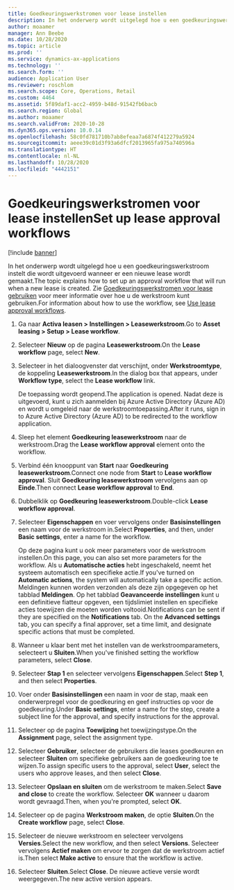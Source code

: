 ```yaml
---
title: Goedkeuringswerkstromen voor lease instellen
description: In het onderwerp wordt uitgelegd hoe u een goedkeuringswerkstroom instelt die wordt uitgevoerd wanneer er een nieuwe lease wordt gemaakt.
author: moaamer
manager: Ann Beebe
ms.date: 10/28/2020
ms.topic: article
ms.prod: ''
ms.service: dynamics-ax-applications
ms.technology: ''
ms.search.form: ''
audience: Application User
ms.reviewer: roschlom
ms.search.scope: Core, Operations, Retail
ms.custom: 4464
ms.assetid: 5f89daf1-acc2-4959-b48d-91542fb6bacb
ms.search.region: Global
ms.author: moaamer
ms.search.validFrom: 2020-10-28
ms.dyn365.ops.version: 10.0.14
ms.openlocfilehash: 58c0fd781710b7ab8efeaa7a6874f412279a5924
ms.sourcegitcommit: aeee39c01d3f93a6dfcf2013965fa975a740596a
ms.translationtype: HT
ms.contentlocale: nl-NL
ms.lasthandoff: 10/28/2020
ms.locfileid: "4442151"
---
```

# <a name="set-up-lease-approval-workflows"></a><span data-ttu-id="b6c07-103">Goedkeuringswerkstromen voor lease instellen</span><span class="sxs-lookup"><span data-stu-id="b6c07-103">Set up lease approval workflows</span></span>

[!include [banner](../includes/banner.md)]

<span data-ttu-id="b6c07-104">In het onderwerp wordt uitgelegd hoe u een goedkeuringswerkstroom instelt die wordt uitgevoerd wanneer er een nieuwe lease wordt gemaakt.</span><span class="sxs-lookup"><span data-stu-id="b6c07-104">The topic explains how to set up an approval workflow that will run when a new lease is created.</span></span> <span data-ttu-id="b6c07-105">Zie [Goedkeuringswerkstromen voor lease gebruiken](use-create-lease-wrkflw.md) voor meer informatie over hoe u de werkstroom kunt gebruiken.</span><span class="sxs-lookup"><span data-stu-id="b6c07-105">For information about how to use the workflow, see [Use lease approval workflows](use-create-lease-wrkflw.md).</span></span> 

1. <span data-ttu-id="b6c07-106">Ga naar **Activa leasen \> Instellingen \> Leasewerkstroom**.</span><span class="sxs-lookup"><span data-stu-id="b6c07-106">Go to **Asset leasing \> Setup \> Lease workflow**.</span></span>
2. <span data-ttu-id="b6c07-107">Selecteer **Nieuw** op de pagina **Leasewerkstroom**.</span><span class="sxs-lookup"><span data-stu-id="b6c07-107">On the **Lease workflow** page, select **New**.</span></span>
3. <span data-ttu-id="b6c07-108">Selecteer in het dialoogvenster dat verschijnt, onder **Werkstroomtype**, de koppeling **Leasewerkstroom**.</span><span class="sxs-lookup"><span data-stu-id="b6c07-108">In the dialog box that appears, under **Workflow type**, select the **Lease workflow** link.</span></span>

    <span data-ttu-id="b6c07-109">De toepassing wordt geopend.</span><span class="sxs-lookup"><span data-stu-id="b6c07-109">The application is opened.</span></span> <span data-ttu-id="b6c07-110">Nadat deze is uitgevoerd, kunt u zich aanmelden bij Azure Active Directory (Azure AD) en wordt u omgeleid naar de werkstroomtoepassing.</span><span class="sxs-lookup"><span data-stu-id="b6c07-110">After it runs, sign in to Azure Active Directory (Azure AD) to be redirected to the workflow application.</span></span>

4. <span data-ttu-id="b6c07-111">Sleep het element **Goedkeuring leasewerkstroom** naar de werkstroom.</span><span class="sxs-lookup"><span data-stu-id="b6c07-111">Drag the **Lease workflow approval** element onto the workflow.</span></span>
5. <span data-ttu-id="b6c07-112">Verbind één knooppunt van **Start** naar **Goedkeuring leasewerkstroom**.</span><span class="sxs-lookup"><span data-stu-id="b6c07-112">Connect one node from **Start** to **Lease workflow approval**.</span></span> <span data-ttu-id="b6c07-113">Sluit **Goedkeuring leasewerkstroom** vervolgens aan op **Einde**.</span><span class="sxs-lookup"><span data-stu-id="b6c07-113">Then connect **Lease workflow approval** to **End**.</span></span>
6. <span data-ttu-id="b6c07-114">Dubbelklik op **Goedkeuring leasewerkstroom**.</span><span class="sxs-lookup"><span data-stu-id="b6c07-114">Double-click **Lease workflow approval**.</span></span>
7. <span data-ttu-id="b6c07-115">Selecteer **Eigenschappen** en voer vervolgens onder **Basisinstellingen** een naam voor de werkstroom in.</span><span class="sxs-lookup"><span data-stu-id="b6c07-115">Select **Properties**, and then, under **Basic settings**, enter a name for the workflow.</span></span>

    <span data-ttu-id="b6c07-116">Op deze pagina kunt u ook meer parameters voor de werkstroom instellen.</span><span class="sxs-lookup"><span data-stu-id="b6c07-116">On this page, you can also set more parameters for the workflow.</span></span> <span data-ttu-id="b6c07-117">Als u **Automatische acties** hebt ingeschakeld, neemt het systeem automatisch een specifieke actie.</span><span class="sxs-lookup"><span data-stu-id="b6c07-117">If you've turned on **Automatic actions**, the system will automatically take a specific action.</span></span> <span data-ttu-id="b6c07-118">Meldingen kunnen worden verzonden als deze zijn opgegeven op het tabblad **Meldingen**. Op het tabblad **Geavanceerde instellingen** kunt u een definitieve fiatteur opgeven, een tijdslimiet instellen en specifieke acties toewijzen die moeten worden voltooid.</span><span class="sxs-lookup"><span data-stu-id="b6c07-118">Notifications can be sent if they are specified on the **Notifications** tab. On the **Advanced settings** tab, you can specify a final approver, set a time limit, and designate specific actions that must be completed.</span></span>

8. <span data-ttu-id="b6c07-119">Wanneer u klaar bent met het instellen van de werkstroomparameters, selecteert u **Sluiten**.</span><span class="sxs-lookup"><span data-stu-id="b6c07-119">When you've finished setting the workflow parameters, select **Close**.</span></span>
9. <span data-ttu-id="b6c07-120">Selecteer **Stap 1** en selecteer vervolgens **Eigenschappen**.</span><span class="sxs-lookup"><span data-stu-id="b6c07-120">Select **Step 1**, and then select **Properties**.</span></span>
10. <span data-ttu-id="b6c07-121">Voer onder **Basisinstellingen** een naam in voor de stap, maak een onderwerpregel voor de goedkeuring en geef instructies op voor de goedkeuring.</span><span class="sxs-lookup"><span data-stu-id="b6c07-121">Under **Basic settings**, enter a name for the step, create a subject line for the approval, and specify instructions for the approval.</span></span>
11. <span data-ttu-id="b6c07-122">Selecteer op de pagina **Toewijzing** het toewijzingstype.</span><span class="sxs-lookup"><span data-stu-id="b6c07-122">On the **Assignment** page, select the assignment type.</span></span>
12. <span data-ttu-id="b6c07-123">Selecteer **Gebruiker**, selecteer de gebruikers die leases goedkeuren en selecteer **Sluiten** om specifieke gebruikers aan de goedkeuring toe te wijzen.</span><span class="sxs-lookup"><span data-stu-id="b6c07-123">To assign specific users to the approval, select **User**, select the users who approve leases, and then select **Close**.</span></span>
13. <span data-ttu-id="b6c07-124">Selecteer **Opslaan en sluiten** om de werkstroom te maken.</span><span class="sxs-lookup"><span data-stu-id="b6c07-124">Select **Save and close** to create the workflow.</span></span> <span data-ttu-id="b6c07-125">Selecteer **OK** wanneer u daarom wordt gevraagd.</span><span class="sxs-lookup"><span data-stu-id="b6c07-125">Then, when you're prompted, select **OK**.</span></span>
14. <span data-ttu-id="b6c07-126">Selecteer op de pagina **Werkstroom maken**, de optie **Sluiten**.</span><span class="sxs-lookup"><span data-stu-id="b6c07-126">On the **Create workflow** page, select **Close**.</span></span>
14. <span data-ttu-id="b6c07-127">Selecteer de nieuwe werkstroom en selecteer vervolgens **Versies**.</span><span class="sxs-lookup"><span data-stu-id="b6c07-127">Select the new workflow, and then select **Versions**.</span></span> <span data-ttu-id="b6c07-128">Selecteer vervolgens **Actief maken** om ervoor te zorgen dat de werkstroom actief is.</span><span class="sxs-lookup"><span data-stu-id="b6c07-128">Then select **Make active** to ensure that the workflow is active.</span></span>
15. <span data-ttu-id="b6c07-129">Selecteer **Sluiten**.</span><span class="sxs-lookup"><span data-stu-id="b6c07-129">Select **Close**.</span></span> <span data-ttu-id="b6c07-130">De nieuwe actieve versie wordt weergegeven.</span><span class="sxs-lookup"><span data-stu-id="b6c07-130">The new active version appears.</span></span>
